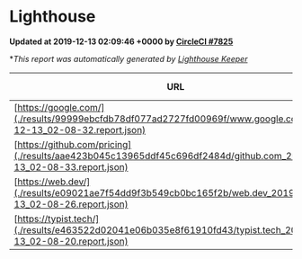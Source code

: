 
# Lighthouse

**Updated at 2019-12-13 02:09:46 +0000 by [CircleCI #7825](https://circleci.com/gh/ItinerisLtd/lighthouse-keeper-example/7825)**

**This report was automatically generated by [Lighthouse Keeper](https://github.com/itinerisltd/lighthouse-keeper)*

| URL | Performance | Accessibility | Best Practices | SEO | PWA | Updated At |
| --- | --- | --- | --- | --- | --- | --- |
| [https://google.com/](./results/99999ebcfdb78df077ad2727fd00969f/www.google.com_2019-12-13_02-08-32.report.json) | 0.93 | 0.86 | 0.93 | 0.83 | 0.56 | 2019-12-13T02:08:32.989Z |
| [https://github.com/pricing](./results/aae423b045c13965ddf45c696df2484d/github.com_2019-12-13_02-08-33.report.json) | 0.7 | 0.93 | 0.93 | 0.9 | 0.56 | 2019-12-13T02:08:33.167Z |
| [https://web.dev/](./results/e09021ae7f54dd9f3b549cb0bc165f2b/web.dev_2019-12-13_02-08-26.report.json) | 0.95 | 0.9 | 1 | 1 | 0.93 | 2019-12-13T02:08:26.488Z |
| [https://typist.tech/](./results/e463522d02041e06b035e8f61910fd43/typist.tech_2019-12-13_02-08-20.report.json) | 0.95 | 0.92 | 0.79 | 1 | 0.59 | 2019-12-13T02:08:20.584Z |
